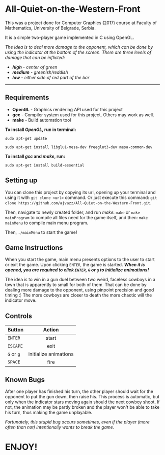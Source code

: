 # All-Quiet-on-the-Western-Front
This was a project done for Computer Graphics (2017) course at Faculty of Mathematics, University of Belgrade, Serbia.

It is a simple two-player game implemented in C using OpenGL.

_The idea is to deal more damage to the opponent, which can be done by using the indicator at the bottom of the screen. There are three levels of damage that can be inflicted:_
* _**high** - center of green_
* _**medium** - greenish/reddish_
* _**low** - either side of red part of the bar_
___

## Requirements
* **OpenGL** -  Graphics rendering API used for this project
* **gcc** - Compiler system used for this project. Others may work as well.
* **make** - Build automation tool

**To install _OpenGL_, run in terminal:**

```sudo apt-get update```

```sudo apt-get install libglu1-mesa-dev freeglut3-dev mesa-common-dev```

**To install _gcc_ and _make_, run:**

```sudo apt-get install build-essential```

## Setting up
You can clone this project by copying its url, opening up your terminal and using it with `git clone <url>` command. Or just execute this command:
```git clone https://github.com/ajvazz/All-Quiet-on-the-Western-Front.git```.

Then, navigate to newly created folder, and run _make_: 
`make` or `make mainProgram` to compile all files need for the game itself, and then: 
```make mainMenu``` to compile main menu program.

Then, `./mainMenu` to start the game!

## Game Instructions
When you start the game, main menu presents options to the user to start or exit the game. Upon clicking `ENTER`, the game is started.
_**When it is opened, you are required to click `ENTER`, `G` or `g` to initialize animations!**_

The idea is to win in a gun duel between two weird, faceless cowboys in a town that is apparently to small for both of them. That can be done by dealing more damage to the opponent, using pinpoint precision and good timing :) The more cowboys are closer to death the more chaotic will the indicator move.

## Controls

| Button        | Action        |
| ------------- |:-------------:|
| `ENTER`       | start         |
| `ESCAPE`      | exit          |
| `G` or `g`    | initialize animations      |
| `SPACE`       | fire          |

## Known Bugs
After one player has finished his turn, the other player should wait for the opponent to put the gun down, then raise his. This process is automatic, but only when the indicator stars moving again should the next cowboy shoot. If not, the animation may be partly broken and the player won't be able to take his turn, thus making the game unplayable.

_Fortunately, this stupid bug occurs sometimes, even if the player (more often than not) intentionally wants to break the game._

# ENJOY!

